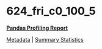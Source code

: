 # 624_fri_c0_100_5

[**Pandas Profiling Report**](https://epistasislab.github.io/penn-ml-benchmarks/profile/624_fri_c0_100_5.html)

[Metadata](metadata.yaml) | [Summary Statistics](summary_stats.tsv)
